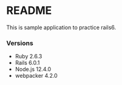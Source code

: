 # README

This is sample application to practice rails6.

### Versions
- Ruby 2.6.3
- Rails 6.0.1
- Node.js 12.4.0
- webpacker 4.2.0
